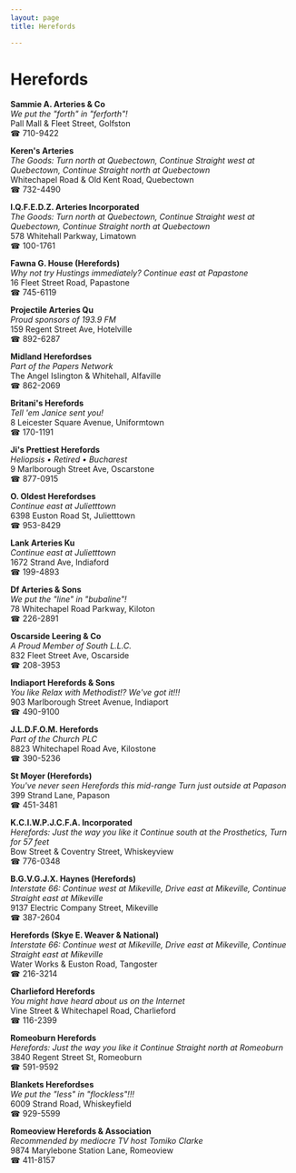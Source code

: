```yaml
---
layout: page 
title: Herefords

---
```



# Herefords


 **Sammie A. Arteries & Co**  
_We put the "forth" in "ferforth"!_  
Pall Mall & Fleet Street, Golfston  
☎ 710-9422

**Keren's Arteries**  
_The Goods: Turn north at Quebectown, Continue Straight west at Quebectown, Continue Straight north at Quebectown_  
Whitechapel Road & Old Kent Road, Quebectown  
☎ 732-4490

**I.Q.F.E.D.Z. Arteries Incorporated**  
_The Goods: Turn north at Quebectown, Continue Straight west at Quebectown, Continue Straight north at Quebectown_  
578 Whitehall Parkway, Limatown  
☎ 100-1761

**Fawna G. House (Herefords)**  
_Why not try Hustings immediately? 
Continue east at Papastone_  
16 Fleet Street Road, Papastone  
☎ 745-6119

**Projectile Arteries Qu**  
_Proud sponsors of 193.9 FM_  
159 Regent Street Ave, Hotelville  
☎ 892-6287

**Midland Herefordses**  
_Part of the Papers Network_  
The Angel Islington & Whitehall, Alfaville  
☎ 862-2069

**Britani's Herefords**  
_Tell 'em Janice sent you!_  
8 Leicester Square Avenue, Uniformtown  
☎ 170-1191

**Ji's Prettiest Herefords**  
_Heliopsis • Retired • Bucharest_  
9 Marlborough Street Ave, Oscarstone  
☎ 877-0915

**O. Oldest Herefordses**  
_Continue east at Julietttown_  
6398 Euston Road St, Julietttown  
☎ 953-8429

**Lank Arteries Ku**  
_Continue east at Julietttown_  
1672 Strand Ave, Indiaford  
☎ 199-4893

**Df Arteries & Sons**  
_We put the "line" in "bubaline"!_  
78 Whitechapel Road Parkway, Kiloton  
☎ 226-2891

**Oscarside Leering & Co**  
_A Proud Member of South L.L.C._  
832 Fleet Street Ave, Oscarside  
☎ 208-3953

**Indiaport Herefords & Sons**  
_You like Relax with Methodist!? We've got it!!!_  
903 Marlborough Street Avenue, Indiaport  
☎ 490-9100

**J.L.D.F.O.M. Herefords**  
_Part of the Church PLC_  
8823 Whitechapel Road Ave, Kilostone  
☎ 390-5236

**St Moyer (Herefords)**  
_You've never seen Herefords this mid-range 
Turn just outside at Papason_  
399 Strand Lane, Papason  
☎ 451-3481

**K.C.I.W.P.J.C.F.A. Incorporated**  
_Herefords: Just the way you like it 
Continue south at the Prosthetics, Turn for 57 feet_  
Bow Street & Coventry Street, Whiskeyview  
☎ 776-0348

**B.G.V.G.J.X. Haynes (Herefords)**  
_Interstate 66: Continue west at Mikeville, Drive east at Mikeville, Continue Straight east at Mikeville_  
9137 Electric Company Street, Mikeville  
☎ 387-2604

**Herefords (Skye E. Weaver & National)**  
_Interstate 66: Continue west at Mikeville, Drive east at Mikeville, Continue Straight east at Mikeville_  
Water Works & Euston Road, Tangoster  
☎ 216-3214

**Charlieford Herefords**  
_You might have heard about us on the Internet_  
Vine Street & Whitechapel Road, Charlieford  
☎ 116-2399

**Romeoburn Herefords**  
_Herefords: Just the way you like it 
Continue Straight north at Romeoburn_  
3840 Regent Street St, Romeoburn  
☎ 591-9592

**Blankets Herefordses**  
_We put the "less" in "flockless"!!!_  
6009 Strand Road, Whiskeyfield  
☎ 929-5599

**Romeoview Herefords & Association**  
_Recommended by mediocre TV host Tomiko Clarke_  
9874 Marylebone Station Lane, Romeoview  
☎ 411-8157

